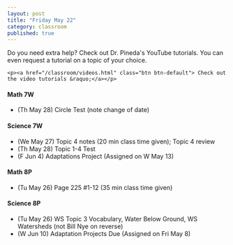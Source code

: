 ```yaml
---
layout: post
title: "Friday May 22"
category: classroom
published: true
---
```

<div class="alert alert-success" role="alert">
	<p>Do you need extra help? Check out Dr. Pineda's YouTube tutorials. You can even request a tutorial on a topic of your choice.</p>

    <p><a href="/classroom/videos.html" class="btn btn-default"> Check out the video tutorials &raquo;</a></p>
</div>

#### Math 7W
* (Th May 28) Circle Test (note change of date)

#### Science 7W
* (We May 27) Topic 4 notes (20 min class time given); Topic 4 review
* (Th May 28) Topic 1-4 Test
* (F Jun 4) Adaptations Project (Assigned on W May 13)

#### Math 8P
* (Tu May 26) Page 225 #1-12 (35 min class time given)

#### Science 8P
* (Tu May 26) WS Topic 3 Vocabulary, Water Below Ground, WS Watersheds (not Bill Nye on reverse)
* (W Jun 10) Adaptation Projects Due (Assigned on Fri May 8)

